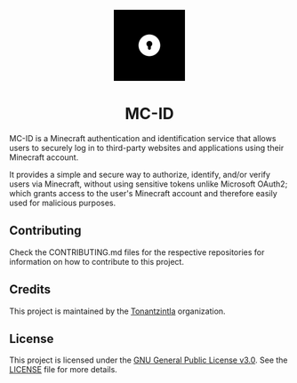 <p align="center">
    <img alt="MC-ID" height="128px" src="website/static/assets/images/MC-ID.png">
</p>
<h1 align="center">MC-ID</h1>

MC-ID is a Minecraft authentication and identification service that allows users to securely log in to third-party websites and applications using their Minecraft account.

It provides a simple and secure way to authorize, identify, and/or verify users via Minecraft, without using sensitive tokens unlike Microsoft OAuth2; which grants access to the user's Minecraft account and therefore easily used for malicious purposes.

## Contributing

Check the CONTRIBUTING.md files for the respective repositories for information on how to contribute to this project.

## Credits

This project is maintained by the [Tonantzintla](https://github.com/Tonantzintla) organization.

## License

This project is licensed under the [GNU General Public License v3.0](https://www.gnu.org/licenses/gpl-3.0.en.html). See the [LICENSE](LICENSE) file for more details.
